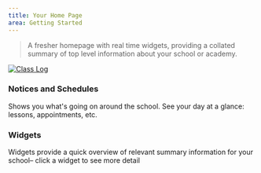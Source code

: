 ```yaml
---
title: Your Home Page
area: Getting Started
---
```

> A fresher homepage with real time widgets, providing a collated summary of top level information about your school or academy.

[![Class Log](https://img.youtube.com/vi/bxI1ricmZV0/0.jpg)](https://www.youtube.com/watch?v=bxI1ricmZV0)

### Notices and Schedules
Shows you what's going on around the school. See your day at a glance: lessons, appointments, etc.

### Widgets
Widgets provide a quick overview of relevant summary information for your school– click a widget to see more detail
<!--stackedit_data:
eyJoaXN0b3J5IjpbMTk3OTIyNDgzMiw2ODE5NDUwNywxNzAwNj
I4Mjg4LDkyMDIwNDYzMl19
-->